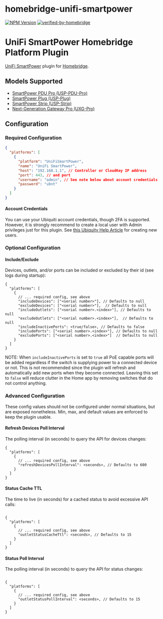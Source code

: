 # homebridge-unifi-smartpower

[![NPM Version](https://img.shields.io/npm/v/homebridge-unifi-smartpower.svg)](https://www.npmjs.com/package/homebridge-unifi-smartpower)
[![verified-by-homebridge](https://badgen.net/badge/homebridge/verified/purple)](https://github.com/homebridge/homebridge/wiki/Verified-Plugins)

# UniFi SmartPower Homebridge Platform Plugin

[UniFi SmartPower](https://store.ui.com/collections/unifi-network-smartpower) plugin
for [Homebridge](https://github.com/homebridge/homebridge).

## Models Supported

- [SmartPower PDU Pro (USP-PDU-Pro)](https://store.ui.com/collections/unifi-network-smartpower/products/usp-pdu-pro)
- [SmartPower Plug (USP-Plug)](https://store.ui.com/collections/unifi-accessories/products/unifi-smart-power)
- [SmartPower Strip (USP-Strip)](https://store.ui.com/collections/unifi-accessories/products/smartpower-strip)
- [Next-Generation Gateway Pro (UXG-Pro)](https://store.ui.com/products/unifi-next-generation-gateway-professional)

## Configuration

### Required Configuration

```json
{
  "platforms": [
    {
      "platform": "UniFiSmartPower",
      "name": "UniFi SmartPower",
      "host": "192.168.1.1", // Controller or CloudKey IP address
      "port": 443, // and port
      "username": "admin", // See note below about account credentials
      "password": "ubnt"
    }
  ]
}
```

#### Account Credentials

You can use your Ubiquiti account credentials, though 2FA is supported. However, it is strongly
recommend to create a local user with Admin privileges just for this plugin. See
[this Ubiquity Help Article](https://help.ui.com/hc/en-us/articles/1500011491541-UniFi-Manage-users-and-user-roles)
for creating new users.

### Optional Configuration

#### Include/Exclude

Devices, outlets, and/or ports can be included or excluded by their id (see logs during startup):

```
{
  "platforms": [
    {
      // ... required config, see above
      "includeDevices": ["<serial number>"], // Defaults to null
      "excludeDevices": ["<serial number>"],  // Defaults to null
      "includeOutlets": ["<serial number>.<index>"], // Defaults to null
      "excludeOutlets": ["<serial number>.<index>"],  // Defaults to null
      "includeInactivePorts": <true/false>, // Defaults to false
      "includePorts": ["<serial number>.<index>"], // Defaults to null
      "excludePorts": ["<serial number>.<index>"]  // Defaults to null
    }
  ]
}
```

NOTE: When `includeInactivePorts` is set to `true` all PoE capable ports will be added regardless if
the switch is supplying power to a connected device or not. This is not recommended since the plugin
will refresh and automatically add new ports when they become connected. Leaving this set to `false`
will reduce clutter in the Home app by removing switches that do not control anything.

### Advanced Configuration

These config values should not be configured under normal situations, but are
exposed nonetheless. Min, max, and default values are enforced to keep the
plugin usable.

#### Refresh Devices Poll Interval

The polling interval (in seconds) to query the API for devices changes:

```
{
  "platforms": [
    {
      // ... required config, see above
      "refreshDevicesPollInterval": <seconds>, // Defaults to 600
    }
  ]
}
```

#### Status Cache TTL

The time to live (in seconds) for a cached status to avoid excessive API calls:

```

{
  "platforms": [
    {
      // ... required config, see above
      "outletStatusCacheTtl": <seconds>, // Defaults to 15
    }
  ]
}

```

#### Status Poll Interval

The polling interval (in seconds) to query the API for status changes:

```

{
  "platforms": [
    {
      // ... required config, see above
      "outletStatusPollInterval": <seconds>, // Defaults to 15
    }
  ]
}

```
